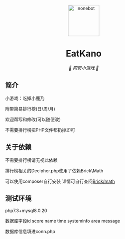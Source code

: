 <p align="center">
  <a href="https://www.thac.cc/kano/x/"><img src="https://github.com/arcxingye/EatKano/blob/main/img/02.png?raw=true" width="100" height="100" alt="nonebot"></a>
</p>
<div align="center">

# EatKano

_🦌 网页小游戏 🥛_

</div>


## 简介
小游戏：吃掉小鹿乃

附带简易排行榜(日/周/月)

欢迎帮写和修改(可以随便改)

不需要排行榜把PHP文件都扔掉即可

## 关于依赖
不需要排行榜请无视此依赖

排行榜相关的Decipher.php使用了依赖Brick\Math

可以使用composer自行安装 详情可自行查阅[Brick/math](https://github.com/brick/math)

## 测试环境
php7.3+mysql8.0.20

数据库字段id score name time systeminfo area message

数据库信息填进conn.php

